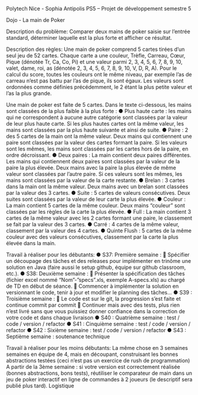 Polytech Nice - Sophia Antipolis PS5 – Projet de développement semestre 5

Dojo - La main de Poker

Description du problème:
Comparer deux mains de poker saisie sur l’entrée standard, déterminer laquelle est la plus 
forte et afficher ce résultat.

Description des règles:
Une main de poker comprend 5 cartes tirées d’un seul jeu de 52 cartes. Chaque carte a une couleur, 
Trèfle, Carreau, Cœur, Pique (dénotée Tr, Ca, Co, Pi) et une valeur parmi 2, 3, 4, 5, 6, 7, 8, 9, 10, 
valet, dame, roi, as (dénotée 2, 3, 4, 5, 6, 7, 8, 9, 10, V, D, R, A). Pour le calcul du score, toutes les 
couleurs ont le même niveau, par exemple l’as de carreau n’est pas battu par l’as de pique, ils sont 
égaux. Les valeurs sont ordonnées comme définies précédemment, le 2 étant la plus petite valeur 
et l’as la plus grande.

Une main de poker est faite de 5 cartes. Dans le texte ci-dessous, les mains sont classées de la 
plus faible à la plus forte :
● Plus haute carte : les mains qui ne correspondent à aucune autre catégorie sont classées 
par la valeur de leur plus haute carte. Si les plus hautes cartes ont la même valeur, les mains 
sont classées par la plus haute suivante et ainsi de suite.
● Paire : 2 des 5 cartes de la main ont la même valeur. Deux mains qui contiennent une paire 
sont classées par la valeur des cartes formant la paire. Si les valeurs sont les mêmes, les 
mains sont classées par les cartes hors de la paire, en ordre décroissant.
● Deux paires : La main contient deux paires différentes. Les mains qui contiennent deux 
paires sont classées par la valeur de la paire la plus élevée. Deux mains avec la paire la plus 
élevée de même valeur sont classées par l’autre paire. Si ces valeurs sont les mêmes, les 
mains sont classées par la valeur de la carte restante.
● Brelan : 3 cartes dans la main ont la même valeur. Deux mains avec un brelan sont classées 
par la valeur des 3 cartes.
● Suite : 5 cartes de valeurs consécutives. Deux suites sont classées par la valeur de leur 
carte la plus élevée.
● Couleur : La main contient 5 cartes de la même couleur. Deux mains “couleur” sont classées 
par les règles de la carte la plus élevée.
● Full : La main contient 3 cartes de la même valeur avec les 2 cartes formant une paire, le 
classement se fait par la valeur des 3 cartes.
● Carré : 4 cartes de la même valeur, classement par la valeur des 4 cartes.
● Quinte Flush : 5 cartes de la même couleur avec des valeurs consécutives, classement par 
la carte la plus élevée dans la main.

Travail à réaliser pour les débutants:
● S37: Première semaine : 
 Spécifier un découpage des tâches et des releases pour implémenter en trinôme 
une solution en Java (faire aussi le setup github, équipe sur github classroom, etc.).
● S38: Deuxième semaine : 
 Présenter la spécification des tâches (fichier excel nommé “Nom”-”specs”.xls, 
exemple A-specs.xls) au chargé de TD en début de séance.
 Commencer à implémenter la solution en versionnant le code, tenir à jour et 
modifier le planning des tâches…
● S39 : Troisième semaine : 
 Le code est sur le git, la progression s’est faite et continue commit par commit
 Continuer mais avec des tests, plus rien n’est livré sans que vous puissiez donner 
confiance dans la correction de votre code et dans chaque livraison
● S40 : Quatrième semaine : test / code / version / refactor
● S41 : Cinquième semaine : test / code / version / refactor
● S42 : Sixième semaine : test / code / version / refactor
● S43 : Septième semaine : soutenance technique

Travail à réaliser pour les moins débutants:
La même chose en 3 semaines semaines en équipe de 4, mais en découpant, construisant les 
bonnes abstractions testées (ceci n’est pas un exercice de rush de programmation) 
A partir de la 3ème semaine : si votre version est correctement réalisée (bonnes abstractions, 
bons tests), réutiliser le comparateur de main dans un jeu de poker interactif en ligne de 
commandes à 2 joueurs (le descriptif sera publié plus tard).
Logistique